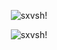 
<p align="center">
<img src="[https://i.postimg.cc/sf46KtRy/images.jpg" alt="sxvsh!" />
</p>

<p align="center">
<img src="https://count.getloli.com/get/@:vwgbuvwgbu?theme=gelbooru" alt="sxvsh!" />
</p>
